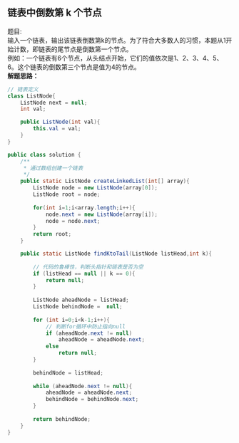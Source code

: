<link href="markdown.css" rel="stylesheet"></link>

## 链表中倒数第 k 个节点
题目:  
输入一个链表，输出该链表倒数第k的节点。为了符合大多数人的习惯，本题从1开始计数，即链表的尾节点是倒数第一个节点。  
例如：一个链表有6个节点，从头结点开始，它们的值依次是1、2、3、4、5、6。这个链表的倒数第三个节点是值为4的节点。  
**解题思路：**    


```java
// 链表定义
class ListNode{
    ListNode next = null;
    int val;

    public ListNode(int val){
        this.val = val;
    }
}

public class solution {
    /**
     * 通过数组创建一个链表
     */
    public static ListNode createLinkedList(int[] array){
        ListNode node = new ListNode(array[0]);
        ListNode root = node;
        
        for(int i=1;i<array.length;i++){
            node.next = new ListNode(array[i]);
            node = node.next;
        }
        return root;
    }

    public static ListNode findKtoTail(ListNode listHead,int k){
        
        // 代码的鲁棒性，判断头指针和链表是否为空
        if (listHead == null || k == 0){
            return null;
        }
        
        ListNode aheadNode = listHead;
        ListNode behindNode =  null;
        
        for (int i=0;i<k-1;i++){
            // 判断for循环中防止指向null
            if (aheadNode.next != null)
                aheadNode = aheadNode.next;
            else 
                return null;
        }
        
        behindNode = listHead;
        
        while (aheadNode.next != null){
            aheadNode = aheadNode.next;
            behindNode = behindNode.next;
        }
        
        return behindNode;
    }
}

```